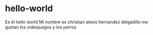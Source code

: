 # hello-world
Es el hello world
Mi nombre es christian alexis hernandez delgadillo me gustan los videojuegos y los perros
